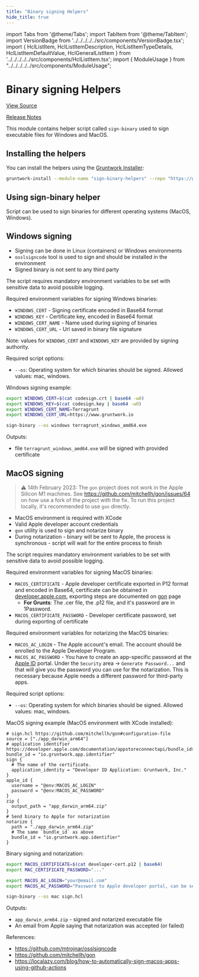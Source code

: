 ```yaml
---
title: "Binary signing Helpers"
hide_title: true
---
```


import Tabs from '@theme/Tabs';
import TabItem from '@theme/TabItem';
import VersionBadge from '../../../../../src/components/VersionBadge.tsx';
import { HclListItem, HclListItemDescription, HclListItemTypeDetails, HclListItemDefaultValue, HclGeneralListItem } from '../../../../../src/components/HclListItem.tsx';
import { ModuleUsage } from "../../../../../src/components/ModuleUsage";

<VersionBadge repoTitle="CI Modules" version="0.52.19" lastModifiedVersion="0.51.2"/>

# Binary signing Helpers

<a href="https://github.com/gruntwork-io/terraform-aws-ci/tree/v0.52.19/modules/sign-binary-helpers" className="link-button" title="View the source code for this module in GitHub.">View Source</a>

<a href="https://github.com/gruntwork-io/terraform-aws-ci/releases/tag/v0.51.2" className="link-button" title="Release notes for only versions which impacted this module.">Release Notes</a>

This module contains helper script called `sign-binary` used to sign executable files for Windows and MacOS.

## Installing the helpers

You can install the helpers using the [Gruntwork Installer](https://github.com/gruntwork-io/gruntwork-installer):

```bash
gruntwork-install --module-name "sign-binary-helpers" --repo "https://github.com/gruntwork-io/terraform-aws-ci" --tag "0.0.1"
```

## Using sign-binary helper

Script can be used to sign binaries for different operating systems (MacOS, Windows).

## Windows signing

*   Signing can be done in Linux (containers) or Windows environments
*   `osslsigncode` tool is used to sign and should be installed in the environment
*   Signed binary is not sent to any third party

The script requires mandatory environment variables to be set with sensitive data to avoid possible logging.

Required environment variables for signing Windows binaries:

*   `WINDOWS_CERT` - Signing certificate encoded in Base64 format
*   `WINDOWS_KEY`  - Certificate key, encoded in Base64 format
*   `WINDOWS_CERT_NAME` - Name used during signing of binaries
*   `WINDOWS_CERT_URL` - Url saved in binary file signature

Note: values for `WINDOWS_CERT` and `WINDOWS_KEY` are provided by signing authority.

Required script options:

*   `--os`: Operating system for which binaries should be signed. Allowed values: mac, windows.

Windows signing example:

```bash
export WINDOWS_CERT=$(cat codesign.crt | base64 -w0)
export WINDOWS_KEY=$(cat codesign.key | base64 -w0)
export WINDOWS_CERT_NAME=Terragrunt
export WINDOWS_CERT_URL=https://www.gruntwork.io

sign-binary --os windows terragrunt_windows_amd64.exe
```

Outputs:

*   file `terragrunt_windows_amd64.exe` will be signed with provided certificate

## MacOS signing

> :warning: 14th February 2023: The `gon` project does not work in the Apple Silicon M1 machines. See
> https://github.com/mitchellh/gon/issues/64 on how use a fork of the project with the fix. To run this project locally,
> it's recommended to use `gon` directly.

*   MacOS environment is required with XCode
*   Valid Apple developer account credentials
*   `gon` utility is used to sign and notarize binary
*   During notarization - binary will be sent to Apple, the process is synchronous - script will wait for the entire
    process to finish

The script requires mandatory environment variables to be set with sensitive data to avoid possible logging.

Required environment variables for signing MacOS binaries:

*   `MACOS_CERTIFICATE` - Apple developer certificate exported in P12 format and encoded in Base64, certificate can be
    obtained in [developer.apple.com](https://developer.apple.com/), exporting steps are documented on [gon](https://github.com/mitchellh/gon#prerequisite-acquiring-a-developer-id-certificate) page
    *   **For Grunts**: The .cer file, the .p12 file, and it's password are in 1Password.
*   `MACOS_CERTIFICATE_PASSWORD` - Developer certificate password, set during exporting of certificate

Required environment variables for notarizing the MacOS binaries:

*   `MACOS_AC_LOGIN` - The Apple account's email. The account should be enrolled to the Apple Developer Program.
*   `MACOS_AC_PASSWORD` - You have to create an app-specific password at the [Apple ID](http://appleid.apple.com/account/manage) portal. Under the `Security` area -> `Generate Password...` and that will give you the password you can use for the notarization. This is necessary because Apple needs a different password for third-party apps.

Required script options:

*   `--os`: Operating system for which binaries should be signed. Allowed values: mac, windows.

MacOS signing example (MacOS environment with XCode installed):

```hcl
# sign.hcl https://github.com/mitchellh/gon#configuration-file
source = ["./app_darwin_arm64"]
# application identifier https://developer.apple.com/documentation/appstoreconnectapi/bundle_ids
bundle_id = "io.gruntwork.app.identifier"
sign {
  # The name of the certificate.
  application_identity = "Developer ID Application: Gruntwork, Inc."
}
apple_id {
  username = "@env:MACOS_AC_LOGIN"
  password = "@env:MACOS_AC_PASSWORD"
}
zip {
  output_path = "app_darwin_arm64.zip"
}
# Send binary to Apple for notarization
notarize {
  path = "./app_darwin_arm64.zip"
  # The same `bundle_id` as above
  bundle_id = "io.gruntwork.app.identifier"
}
```

Binary signing and notarization:

```bash
export MACOS_CERTIFICATE=$(cat developer-cert.p12 | base64)
export MAC_CERTIFICATE_PASSWORD="..."

export MACOS_AC_LOGIN="your@email.com"
export MACOS_AC_PASSWORD="Password to Apple developer portal, can be service account password too"

sign-binary --os mac sign.hcl
```

Outputs:

*   `app_darwin_arm64.zip` - signed and notarized executable file
*   An email from Apple saying that notarization was accepted (or failed)

References:

*   https://github.com/mtrojnar/osslsigncode
*   https://github.com/mitchellh/gon
*   https://localazy.com/blog/how-to-automatically-sign-macos-apps-using-github-actions


<!-- ##DOCS-SOURCER-START
{
  "originalSources": [
    "https://github.com/gruntwork-io/terraform-aws-ci/tree/v0.52.19/modules/sign-binary-helpers/readme.md",
    "https://github.com/gruntwork-io/terraform-aws-ci/tree/v0.52.19/modules/sign-binary-helpers/variables.tf",
    "https://github.com/gruntwork-io/terraform-aws-ci/tree/v0.52.19/modules/sign-binary-helpers/outputs.tf"
  ],
  "sourcePlugin": "module-catalog-api",
  "hash": "e371b353b5a62269dae275d7f2881c53"
}
##DOCS-SOURCER-END -->
